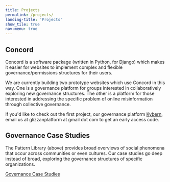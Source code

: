 ```yaml
---
title: Projects
permalink: /projects/
landing-title: 'Projects'
show_tile: true
nav-menu: true
---
```


## Concord

Concord is a software package (written in Python, for Django) which makes it easier for websites to implement complex and flexible governance/permissions structures for their users.

We are currently building two prototype websites which use Concord in this way.  One is a governance platform for groups interested in collaboratively exploring new governance structures.  The other is a platform for those interested in addressing the specific problem of online misinformation through collective governance.

If you'd like to check out the first project, our governance platform [Kybern](https://www.kybern.org/), email us at glizzanplatform at gmail dot com to get an early access
code.

## Governance Case Studies

The Pattern Library (above) provides broad overviews of social phenomena that occur across communities or even cultures.  Our case studies go deep instead of broad, exploring the governance structures of specific organizations.  

[Governance Case Studies](https://github.com/shaunagm/governance-resources)
